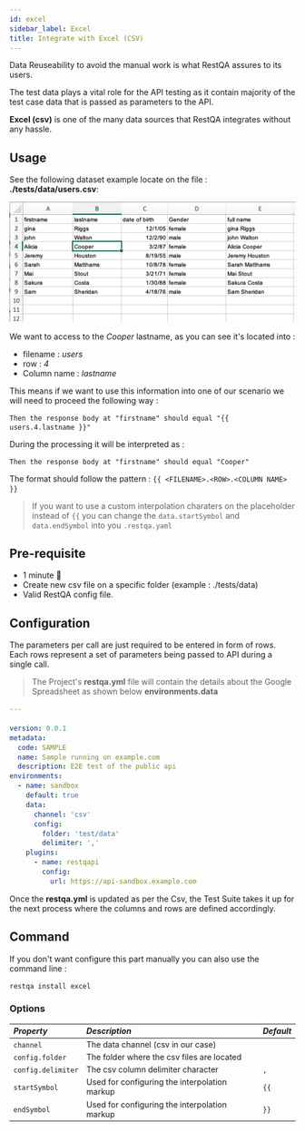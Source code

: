 ```yaml
---
id: excel
sidebar_label: Excel
title: Integrate with Excel (CSV)
---
```


Data Reuseability to avoid the manual work is what RestQA assures to its users. 

The test data plays a vital role for the API testing as it contain majority of the test case data that is passed as parameters to the API.

**Excel (csv)** is one of the many data sources that RestQA integrates without any hassle.

## Usage

See the following dataset example locate on the file : **./tests/data/users.csv**:

![Excell](../assets/screenshot-excel.png)



We want to access to the *Cooper* lastname, as you can see it's located into :

* filename : *users*
* row : *4*
* Column name : *lastname*

This means if we want to use this information into one of our scenario we will need to proceed the following way :

```gherkin
Then the response body at "firstname" should equal "{{ users.4.lastname }}"
```

During the processing it will be interpreted as :


```
Then the response body at "firstname" should equal "Cooper"
```

The format should follow the pattern : `{{ <FILENAME>.<ROW>.<COLUMN NAME> }}`

> If you want to use a custom interpolation charaters on the placeholder instead of `{{`  you can change the `data.startSymbol` and `data.endSymbol` into you `.restqa.yaml`

## Pre-requisite

 * 1 minute  🚀
 * Create new csv file on a specific folder (example : ./tests/data)
 * Valid RestQA config file.

## Configuration 

The parameters per call are just required to be entered in form of rows. Each rows represent a set of parameters being passed to API during a single call.

> The Project's **restqa.yml** file will contain the details about the Google Spreadsheet as shown below **environments.data**

```yaml {11-15} title=".restqa.yml" 
---

version: 0.0.1
metadata:
  code: SAMPLE
  name: Sample running on example.com
  description: E2E test of the public api
environments:
  - name: sandbox
    default: true
    data:
      channel: 'csv'
      config:
        folder: 'test/data'
      	delimiter: ','
    plugins:
      - name: restqapi
        config:
          url: https://api-sandbox.example.com
```

Once the **restqa.yml** is updated as per the Csv, the Test Suite takes it up for the next process where the columns and rows are defined accordingly.

## Command 

If you don't want configure this part manually you can also use the command line :

```
restqa install excel
```

### Options

| *Property*         | *Description*                                                  | *Default*          |
|:-------------------|:---------------------------------------------------------------|:-------------------|
| `channel`          | The data channel (csv in our case)                             |                    |
| `config.folder`    | The folder where the csv files are located                     |                    |
| `config.delimiter` | The csv column delimiter character                             | `,`                |
| `startSymbol`      | Used for configuring the interpolation markup                  | `{{`               |
| `endSymbol`        |  Used for configuring the interpolation markup                 | `}}`               |

